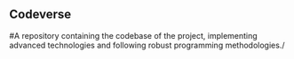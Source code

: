 ## Codeverse
#A repository containing the codebase of the project, implementing advanced technologies and following robust programming methodologies./
